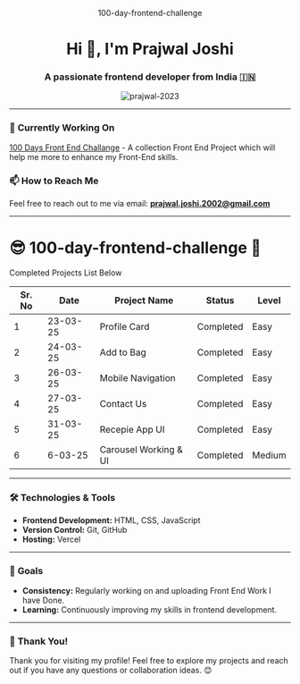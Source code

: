   <p align="center">100-day-frontend-challenge</p>
  <h1 align="center">Hi 👋, I'm Prajwal Joshi</h1>
<h3 align="center">A passionate frontend developer from India 🇮🇳</h3>

<p align="center">
  <img src="https://komarev.com/ghpvc/?username=prajwal-2023&label=Profile%20views&color=0e75b6&style=flat" alt="prajwal-2023" />
</p>

---

### 🔭 **Currently Working On**

[100 Days Front End Challange](https://github.com/Prajwal-2023/100-day-frontend-challenge) - A collection Front End Project which will help me more to enhance my Front-End skills.

### 📫 **How to Reach Me**

Feel free to reach out to me via email: **prajwal.joshi.2002@gmail.com**

---

# 😎 100-day-frontend-challenge 🚀

<p>Completed Projects List Below</p>

| Sr. No | Date     | Project Name      | Status    | Level |
| ------ | -------- | ----------------- | --------- | ----- |
| 1      | 23-03-25 | Profile Card      | Completed | Easy  |
| 2      | 24-03-25 | Add to Bag        | Completed | Easy  |
| 3      | 26-03-25 | Mobile Navigation | Completed | Easy  |
| 4      | 27-03-25 | Contact Us        | Completed | Easy  |
| 5      | 31-03-25 | Recepie App UI    | Completed | Easy  |
| 6      | 6-03-25  | Carousel Working & UI    | Completed | Medium  |

---

### 🛠️ **Technologies & Tools**

- **Frontend Development:** HTML, CSS, JavaScript
- **Version Control:** Git, GitHub
- **Hosting:** Vercel

---

### 🎯 **Goals**

- **Consistency:** Regularly working on and uploading Front End Work I have Done.
- **Learning:** Continuously improving my skills in frontend development.

---

### 🙏 **Thank You!**

Thank you for visiting my profile! Feel free to explore my projects and reach out if you have any questions or collaboration ideas. 😊
